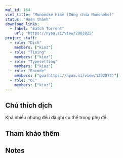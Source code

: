 ```yaml
---
mal_id: 164
viet_title: "Mononoke Hime (Công chúa Mononoke)"
status: "Hoàn thành"
download_links:
  - label: "Batch Torrent"
    url: "https://nyaa.si/view/2003825"
project_staff:
  - role: "Dịch"
    members: ["kioz"]
  - role: "Timing"
    members: ["kioz"]
  - role: "Typesetting"
    members: ["kioz"]
  - role: "Encode"
    members: ["goa(https://nyaa.si/view/1392874)"]
  - role: "QC"
    members: ["kioz"]
---
```


## Chú thích dịch

Khá nhiều nhưng đều đã ghi cụ thể trong phụ đề.

## Tham khảo thêm



## Notes